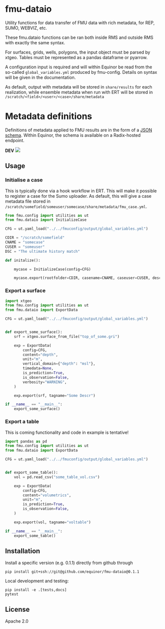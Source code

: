 # fmu-dataio

Utility functions for data transfer of FMU data with rich metadata, for REP,
SUMO, WEBVIZ, etc.

These fmu.dataio functions can be ran both inside RMS and outside RMS with
exactly the same syntax.

For surfaces, grids, wells, polygons, the input object must be parsed by
xtgeo. Tables must be represented as a pandas dataframe or pyarrow.

A configuration input is required and will within Equinor be read from the
so-called `global_variables.yml` produced by fmu-config. Details on syntax
will be given in the documentation.

As default, output with metadata will be stored in `share/results` for each
realization, while ensemble metadata when run with ERT will be stored in
`/scratch/<field>/<user>/<case>/share/metadata`

# Metadata definitions
Definitions of metadata applied to FMU results are in the form of a [JSON schema](https://json-schema.org/).
Within Equinor, the schema is available on a Radix-hosted endpoint.

**DEV** ![](https://api.radix.equinor.com/api/v1/applications/fmu-schemas/environments/dev/buildstatus)

## Usage

### Initialise a case

This is typically done via a hook workflow in ERT. This will make it possible to
register a case for the Sumo uploader. As default, this will give a case metadata
file stored in `/scratch/somefield/someuser/somecase/share/metadata/fmu_case.yml`.


```python
from fmu.config import utilities as ut
from fmu.dataio import InitializeCase

CFG = ut.yaml_load("../../fmuconfig/output/global_variables.yml")

CDIR = "/scratch/somefield"
CNAME = "somecase"
CUSER = "someuser"
DSC = "The ultimate history match"

def initalize():

    mycase = InitializeCase(config=CFG)

    mycase.export(rootfolder=CDIR, casename=CNAME, caseuser=CUSER, description=DSC)

```

### Export a surface

```python
import xtgeo
from fmu.config import utilities as ut
from fmu.dataio import ExportData

CFG = ut.yaml_load("../../fmuconfig/output/global_variables.yml")


def export_some_surface():
    srf = xtgeo.surface_from_file("top_of_some.gri")

    exp = ExportData(
        config=CFG,
        content="depth",
        unit="m",
        vertical_domain={"depth": "msl"},
        timedata=None,
        is_prediction=True,
        is_observation=False,
        verbosity="WARNING",
    )

    exp.export(srf, tagname="Some Descr")

if __name__ == "__main__":
    export_some_surface()

```


### Export a table

This is coming functionality and code in example is tentative!

```python
import pandas as pd
from fmu.config import utilities as ut
from fmu.dataio import ExportData

CFG = ut.yaml_load("../../fmuconfig/output/global_variables.yml")


def export_some_table():
    vol = pd.read_csv("some_table_vol.csv")

    exp = ExportData(
        config=CFG,
        content="volumetrics",
        unit="m",
        is_prediction=True,
        is_observation=False,
    )

    exp.export(vol, tagname="voltable")

if __name__ == "__main__":
    export_some_table()

```


## Installation

Install a specific version (e.g. 0.1.1) directly from github through

```console
pip install git+ssh://git@github.com/equinor/fmu-dataio@0.1.1
```

Local development and testing:

```console
pip install -e .[tests,docs]
pytest
```

## License

Apache 2.0
